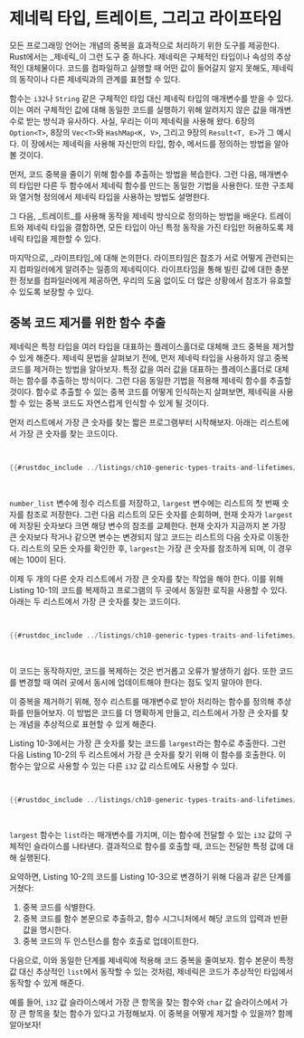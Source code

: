 # 제네릭 타입, 트레이트, 그리고 라이프타임

모든 프로그래밍 언어는 개념의 중복을 효과적으로 처리하기 위한 도구를 제공한다. Rust에서는 _제네릭_이 그런 도구 중 하나다. 제네릭은 구체적인 타입이나 속성의 추상적인 대체물이다. 코드를 컴파일하고 실행할 때 어떤 값이 들어갈지 알지 못해도, 제네릭의 동작이나 다른 제네릭과의 관계를 표현할 수 있다.

함수는 `i32`나 `String` 같은 구체적인 타입 대신 제네릭 타입의 매개변수를 받을 수 있다. 이는 여러 구체적인 값에 대해 동일한 코드를 실행하기 위해 알려지지 않은 값을 매개변수로 받는 방식과 유사하다. 사실, 우리는 이미 제네릭을 사용해 왔다. 6장의 `Option<T>`, 8장의 `Vec<T>`와 `HashMap<K, V>`, 그리고 9장의 `Result<T, E>`가 그 예시다. 이 장에서는 제네릭을 사용해 자신만의 타입, 함수, 메서드를 정의하는 방법을 알아볼 것이다.

먼저, 코드 중복을 줄이기 위해 함수를 추출하는 방법을 복습한다. 그런 다음, 매개변수의 타입만 다른 두 함수에서 제네릭 함수를 만드는 동일한 기법을 사용한다. 또한 구조체와 열거형 정의에서 제네릭 타입을 사용하는 방법도 설명한다.

그 다음, _트레이트_를 사용해 동작을 제네릭 방식으로 정의하는 방법을 배운다. 트레이트와 제네릭 타입을 결합하면, 모든 타입이 아닌 특정 동작을 가진 타입만 허용하도록 제네릭 타입을 제한할 수 있다.

마지막으로, _라이프타임_에 대해 논의한다. 라이프타임은 참조가 서로 어떻게 관련되는지 컴파일러에게 알려주는 일종의 제네릭이다. 라이프타임을 통해 빌린 값에 대한 충분한 정보를 컴파일러에게 제공하면, 우리의 도움 없이도 더 많은 상황에서 참조가 유효할 수 있도록 보장할 수 있다.


## 중복 코드 제거를 위한 함수 추출

제네릭은 특정 타입을 여러 타입을 대표하는 플레이스홀더로 대체해 코드 중복을 제거할 수 있게 해준다. 제네릭 문법을 살펴보기 전에, 먼저 제네릭 타입을 사용하지 않고 중복 코드를 제거하는 방법을 알아보자. 특정 값을 여러 값을 대표하는 플레이스홀더로 대체하는 함수를 추출하는 방식이다. 그런 다음 동일한 기법을 적용해 제네릭 함수를 추출할 것이다. 함수로 추출할 수 있는 중복 코드를 어떻게 인식하는지 살펴보면, 제네릭을 사용할 수 있는 중복 코드도 자연스럽게 인식할 수 있게 될 것이다.

먼저 리스트에서 가장 큰 숫자를 찾는 짧은 프로그램부터 시작해보자. 아래는 리스트에서 가장 큰 숫자를 찾는 코드이다.

<Listing number="10-1" file-name="src/main.rs" caption="숫자 리스트에서 가장 큰 숫자 찾기">

```rust
{{#rustdoc_include ../listings/ch10-generic-types-traits-and-lifetimes/listing-10-01/src/main.rs:here}}
```

</Listing>

`number_list` 변수에 정수 리스트를 저장하고, `largest` 변수에는 리스트의 첫 번째 숫자를 참조로 저장한다. 그런 다음 리스트의 모든 숫자를 순회하며, 현재 숫자가 `largest`에 저장된 숫자보다 크면 해당 변수의 참조를 교체한다. 현재 숫자가 지금까지 본 가장 큰 숫자보다 작거나 같으면 변수는 변경되지 않고 코드는 리스트의 다음 숫자로 이동한다. 리스트의 모든 숫자를 확인한 후, `largest`는 가장 큰 숫자를 참조하게 되며, 이 경우에는 100이 된다.

이제 두 개의 다른 숫자 리스트에서 가장 큰 숫자를 찾는 작업을 해야 한다. 이를 위해 Listing 10-1의 코드를 복제하고 프로그램의 두 곳에서 동일한 로직을 사용할 수 있다. 아래는 두 리스트에서 가장 큰 숫자를 찾는 코드이다.

<Listing number="10-2" file-name="src/main.rs" caption="*두* 리스트에서 가장 큰 숫자를 찾는 코드">

```rust
{{#rustdoc_include ../listings/ch10-generic-types-traits-and-lifetimes/listing-10-02/src/main.rs}}
```

</Listing>

이 코드는 동작하지만, 코드를 복제하는 것은 번거롭고 오류가 발생하기 쉽다. 또한 코드를 변경할 때 여러 곳에서 동시에 업데이트해야 한다는 점도 잊지 말아야 한다.

이 중복을 제거하기 위해, 정수 리스트를 매개변수로 받아 처리하는 함수를 정의해 추상화를 만들어보자. 이 방법은 코드를 더 명확하게 만들고, 리스트에서 가장 큰 숫자를 찾는 개념을 추상적으로 표현할 수 있게 해준다.

Listing 10-3에서는 가장 큰 숫자를 찾는 코드를 `largest`라는 함수로 추출한다. 그런 다음 Listing 10-2의 두 리스트에서 가장 큰 숫자를 찾기 위해 이 함수를 호출한다. 이 함수는 앞으로 사용할 수 있는 다른 `i32` 값 리스트에도 사용할 수 있다.

<Listing number="10-3" file-name="src/main.rs" caption="두 리스트에서 가장 큰 숫자를 찾기 위한 추상화된 코드">

```rust
{{#rustdoc_include ../listings/ch10-generic-types-traits-and-lifetimes/listing-10-03/src/main.rs:here}}
```

</Listing>

`largest` 함수는 `list`라는 매개변수를 가지며, 이는 함수에 전달할 수 있는 `i32` 값의 구체적인 슬라이스를 나타낸다. 결과적으로 함수를 호출할 때, 코드는 전달한 특정 값에 대해 실행된다.

요약하면, Listing 10-2의 코드를 Listing 10-3으로 변경하기 위해 다음과 같은 단계를 거쳤다:

1. 중복 코드를 식별한다.
1. 중복 코드를 함수 본문으로 추출하고, 함수 시그니처에서 해당 코드의 입력과 반환 값을 명시한다.
1. 중복 코드의 두 인스턴스를 함수 호출로 업데이트한다.

다음으로, 이와 동일한 단계를 제네릭에 적용해 코드 중복을 줄여보자. 함수 본문이 특정 값 대신 추상적인 `list`에서 동작할 수 있는 것처럼, 제네릭은 코드가 추상적인 타입에서 동작할 수 있게 해준다.

예를 들어, `i32` 값 슬라이스에서 가장 큰 항목을 찾는 함수와 `char` 값 슬라이스에서 가장 큰 항목을 찾는 함수가 있다고 가정해보자. 이 중복을 어떻게 제거할 수 있을까? 함께 알아보자!


